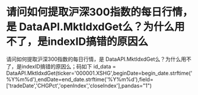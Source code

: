 # 请问如何提取沪深300指数的每日行情，是 DataAPI.MktIdxdGet么？为什么用不了，是indexID搞错的原因么

请问如何提取沪深300指数的每日行情，是 DataAPI.MktIdxdGet么？为什么用不了，是indexID搞错的原因么；码如下
id_data   = DataAPI.MktIdxdGet(ticker='000001.XSHG',beginDate=begin_date.strftime('%Y%m%d'),endDate=end_date.strftime('%Y%m%d'),field=['tradeDate','CHGPct','openIndex','closeIndex'],pandas="1")